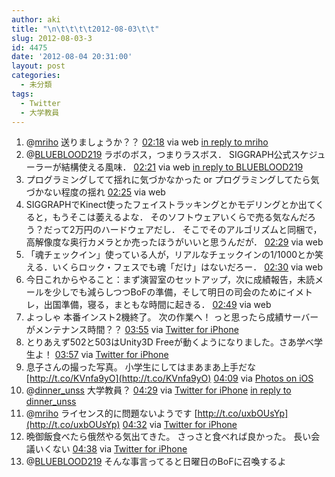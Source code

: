 ```yaml
---
author: aki
title: "\n\t\t\t\t2012-08-03\t\t"
slug: 2012-08-03-3
id: 4475
date: '2012-08-04 20:31:00'
layout: post
categories:
  - 未分類
tags:
  - Twitter
  - 大学教員
---
```


<div xmlns:georss="http://www.georss.org/georss">

1.  <span><span>@[mriho](http://twitter.com/mriho "mriho") 送りましょうか？？</span> <span>[<span>02:18</span>](http://twitter.com/o_ob/status/231378527239417856) <span>via web</span> [in reply to mriho](http://twitter.com/mriho/status/231377121757515777)</span></span>
2.  <span><span>@[BLUEBLOOD219](http://twitter.com/BLUEBLOOD219 "BLUEBLOOD219") ラボのボス，つまりラスボス． SIGGRAPH公式スケジューラーが結構使える風味．</span> <span>[<span>02:21</span>](http://twitter.com/o_ob/status/231379157265829888) <span>via web</span> [in reply to BLUEBLOOD219](http://twitter.com/BLUEBLOOD219/status/231283622315978753)</span></span>
3.  <span><span>プログラミングしてて揺れに気づかなかった or プログラミングしてたら気づかない程度の揺れ</span> <span>[<span>02:25</span>](http://twitter.com/o_ob/status/231380246467842049) <span>via web</span></span></span>
4.  <span><span>SIGGRAPHでKinect使ったフェイストラッキングとかモデリングとか出てくると，もうそこは萎えるよな． そのソフトウェアいくらで売る気なんだろう？だって2万円のハードウェアだし． そこでそのアルゴリズムと同梱で，高解像度な奥行カメラとか売ったほうがいいと思うんだが．</span> <span>[<span>02:29</span>](http://twitter.com/o_ob/status/231381223119921154) <span>via web</span></span></span>
5.  <span><span>「魂チェックイン」使っている人が，リアルなチェックインの1/1000とか笑える．いくらロック・フェスでも魂「だけ」はないだろー．</span> <span>[<span>02:30</span>](http://twitter.com/o_ob/status/231381602234691584) <span>via web</span></span></span>
6.  <span><span>今日これからやること：まず演習室のセットアップ，次に成績報告，未読メールを少しでも減らしつつBoFの準備，そして明日の司会のためにイメトレ，出国準備，寝る，まともな時間に起きる．</span> <span>[<span>02:49</span>](http://twitter.com/o_ob/status/231386282910183424) <span>via web</span></span></span>
7.  <span><span>よっしゃ 本番インスト2機終了。 次の作業へ！ っと思ったら成績サーバーがメンテナンス時間？？</span> <span>[<span>03:55</span>](http://twitter.com/o_ob/status/231402937216282624) <span>via [Twitter for iPhone](http://twitter.com/download/iphone)</span></span></span>
8.  <span><span>とりあえず502と503はUnity3D Freeが動くようになりました。さあ学べ学生よ！</span> <span>[<span>03:57</span>](http://twitter.com/o_ob/status/231403333917757440) <span>via [Twitter for iPhone](http://twitter.com/download/iphone)</span></span></span>
9.  <span><span>息子さんの撮った写真。 小学生にしてはまあまあ上手だな [http://t.co/KVnfa9yO](http://t.co/KVnfa9yO)</span> <span>[<span>04:09</span>](http://twitter.com/o_ob/status/231406347223187456) <span>via [Photos on iOS](http://www.apple.com)</span></span></span>
10.  <span><span>@[dinner_unss](http://twitter.com/dinner_unss "dinner_unss") 大学教員？</span> <span>[<span>04:29</span>](http://twitter.com/o_ob/status/231411430539264000) <span>via [Twitter for iPhone](http://twitter.com/download/iphone)</span> [in reply to dinner_unss](http://twitter.com/dinner_unss/status/231407637600821248)</span></span>
11.  <span><span>@[mriho](http://twitter.com/mriho "mriho") ライセンス的に問題ないようです [http://t.co/uxbOUsYp](http://t.co/uxbOUsYp)</span> <span>[<span>04:32</span>](http://twitter.com/o_ob/status/231412271237177344) <span>via [Twitter for iPhone](http://twitter.com/download/iphone)</span></span></span>
12.  <span><span>晩御飯食べたら俄然やる気出てきた。 さっさと食べれば良かった。 長い会議いくない</span> <span>[<span>04:38</span>](http://twitter.com/o_ob/status/231413857162244096) <span>via [Twitter for iPhone](http://twitter.com/download/iphone)</span></span></span>
13.  <span><span>@[BLUEBLOOD219](http://twitter.com/BLUEBLOOD219 "BLUEBLOOD219") そんな事言ってると日曜日のBoFに召喚するよ</span></span>

</div>